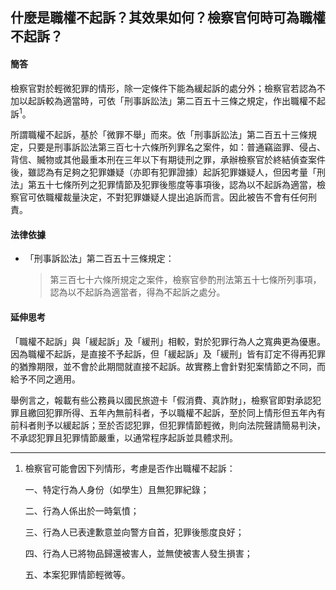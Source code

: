 ## 什麼是職權不起訴？其效果如何？檢察官何時可為職權不起訴？

#### 簡答

檢察官對於輕微犯罪的情形，除一定條件下能為緩起訴的處分外；檢察官若認為不加以起訴較為適當時，可依「刑事訴訟法」第二百五十三條之規定，作出職權不起訴<sup>1</sup>。

所謂職權不起訴，基於「微罪不舉」而來。依「刑事訴訟法」第二百五十三條規定，只要是刑事訴訟法第三百七十六條所列罪名之案件，如：普通竊盜罪、侵占、背信、贓物或其他最重本刑在三年以下有期徒刑之罪，承辦檢察官於終結偵查案件後，雖認為有足夠之犯罪嫌疑（亦即有犯罪證據）起訴犯罪嫌疑人，但因考量「刑法」第五十七條所列之犯罪情節及犯罪後態度等事項後，認為以不起訴為適當，檢察官可依職權裁量決定，不對犯罪嫌疑人提出追訴而言。因此被告不會有任何刑責。

#### 法律依據

* 「刑事訴訟法」第二百五十三條規定：

   > 第三百七十六條所規定之案件，檢察官參酌刑法第五十七條所列事項，認為以不起訴為適當者，得為不起訴之處分。

#### 延伸思考

「職權不起訴」與「緩起訴」及「緩刑」相較，對於犯罪行為人之寬典更為優惠。因為職權不起訴，是直接不予起訴，但「緩起訴」及「緩刑」皆有訂定不得再犯罪的猶豫期限，並不會於此期間就直接不起訴。故實務上會針對犯案情節之不同，而給予不同之適用。

舉例言之，報載有些公務員以國民旅遊卡「假消費、真詐財」，檢察官即對承認犯罪且繳回犯罪所得、五年內無前科者，予以職權不起訴，至於同上情形但五年內有前科者則予以緩起訴；至於否認犯罪，但犯罪情節輕微，則向法院聲請簡易判決，不承認犯罪且犯罪情節嚴重，以通常程序起訴並具體求刑。

---

1. 檢察官可能會因下列情形，考慮是否作出職權不起訴：

   一、特定行為人身份（如學生）且無犯罪紀錄；

   二、行為人係出於一時氣憤；

   三、行為人已表達歉意並向警方自首，犯罪後態度良好；

   四、行為人已將物品歸還被害人，並無使被害人發生損害；

   五、本案犯罪情節輕微等。
